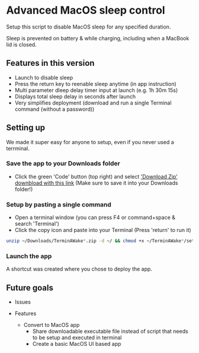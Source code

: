 # Advanced MacOS sleep control

Setup this script to disable MacOS sleep for any specified duration.

Sleep is prevented on battery & while charging, including when a MacBook lid is closed.

## Features in this version

- Launch to disable sleep
- Press the return key to reenable sleep anytime (in app instruction)
- Multi parameter dleep delay timer input at launch (e.g. 1h 30m 15s)
- Displays total sleep delay in seconds after launch
- Very simplifies deployment (download and run a single Terminal command (without a password))

## Setting up

We made it super easy for anyone to setup, even if you never used a terrminal.

### Save the app to your Downloads folder

- Click the green 'Code' button (top right) and select ['Download Zip' downbload with this link](https://github.com/Post2Fix/TerminAWake/archive/refs/heads/modularity-revert.zip) (Make sure to save it into your Downloads folder!)

### Setup by pasting a single command

- Open a terminal window (you can press F4 or command+space & search 'Terminal')
- Click the copy icon and paste into your Terminal (Press 'return' to run it)
```bash
unzip ~/Downloads/TerminAWake*.zip -d ~/ && chmod +x ~/TerminAWake*/setup.sh && ~/TerminAWake*/setup.sh
```

### Launch the app

A shortcut was created where you chose to deploy the app.

## Future goals
- Issues
  
- Features
  - Convert to MacOS app
    - Share downloadable executable file instead of script that needs to be setup and executed in terminal
    - Create a basic MacOS UI based app
